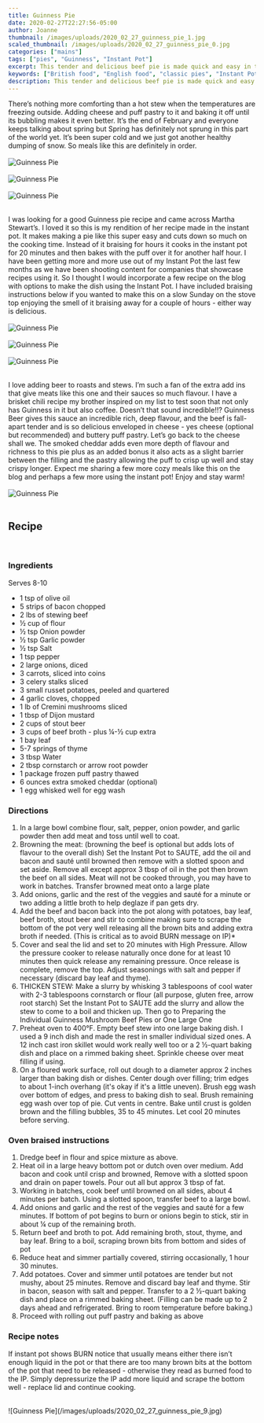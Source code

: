 ```yaml
---
title: Guinness Pie
date: 2020-02-27T22:27:56-05:00
author: Joanne
thumbnail: /images/uploads/2020_02_27_guinness_pie_1.jpg
scaled_thumbnail: /images/uploads/2020_02_27_guinness_pie_0.jpg
categories: ["mains"]
tags: ["pies", "Guinness", "Instant Pot"]
excerpt: This tender and delicious beef pie is made quick and easy in the Instant Pot 
keywords: ["British food", "English food", "classic pies", "Instant Pot Pies"]
description: This tender and delicious beef pie is made quick and easy in the Instant Pot 
---
```


There’s nothing more comforting than a hot stew when the temperatures are freezing outside. Adding cheese and puff pastry to it and baking it off until its bubbling makes it even better. It’s the end of February and everyone keeps talking about spring but Spring has definitely not sprung in this part of the world yet. It’s been super cold and we just got another healthy dumping of snow. So meals like this are definitely in order. 
</br>
</br>
![Guinness Pie](/images/uploads/2020_02_27_guinness_pie_2.jpg)
</br>
</br>
![Guinness Pie](/images/uploads/2020_02_27_guinness_pie_3.jpg)
</br>
</br>
![Guinness Pie](/images/uploads/2020_02_27_guinness_pie_4.jpg)
</br>
</br>

I was looking for a good Guinness pie recipe and came across Martha Stewart’s. I loved it so this is my rendition of her recipe made in the instant pot. It makes making a pie like this super easy and cuts down so much on the cooking time. Instead of it braising for hours it cooks in the instant pot for 20 minutes and then bakes with the puff over it for another half hour. I have been getting more and more use out of my Instant Pot the last few months as we have been shooting content for companies that showcase recipes using it. So I thought I would incorporate a few recipe on the blog with options to make the dish using the Instant Pot. I have included braising instructions below if you wanted to make this on a slow Sunday on the stove top enjoying the smell of it braising away for a couple of hours - either way is delicious. 
</br>
</br>
![Guinness Pie](/images/uploads/2020_02_27_guinness_pie_5.jpg)
</br>
</br>
![Guinness Pie](/images/uploads/2020_02_27_guinness_pie_6.jpg)
</br>
</br>
![Guinness Pie](/images/uploads/2020_02_27_guinness_pie_7.jpg)
</br>
</br>

I love adding beer to roasts and stews. I’m such a fan of the extra add ins that give meats like this one and their sauces so much flavour. I have a brisket chili recipe my brother inspired on my list to test soon that not only has Guinness in it but also coffee. Doesn’t that sound incredible!!? Guinness Beer gives this sauce an incredible rich, deep flavour, and the beef is fall-apart tender and is so delicious enveloped in cheese - yes cheese (optional but recommended) and buttery puff pastry. Let’s go back to the cheese shall we. The smoked cheddar adds even more depth of flavour and richness to this pie plus as an added bonus it also acts as a slight barrier between the filling and the pastry allowing the puff to crisp up well and stay crispy longer. Expect me sharing a few more cozy meals like this on the blog and perhaps a few more using the instant pot! Enjoy and stay warm!
</br>
</br>
![Guinness Pie](/images/uploads/2020_02_27_guinness_pie_8.jpg)
</br>
</br>

## Recipe
</br>

### Ingredients 
Serves 8-10

* <span itemprop="ingredients">1 tsp of olive oil </span>
* <span itemprop="ingredients">5 strips of bacon chopped </span>
* <span itemprop="ingredients">2 lbs of stewing beef </span>
* <span itemprop="ingredients">&frac12; cup of flour </span>
* <span itemprop="ingredients">&frac12; tsp Onion powder</span>
* <span itemprop="ingredients">&frac12; tsp Garlic powder</span>
* <span itemprop="ingredients">&frac12; tsp Salt </span>
* <span itemprop="ingredients">1 tsp pepper </span>
* <span itemprop="ingredients">2 large onions, diced </span>
* <span itemprop="ingredients">3 carrots, sliced into coins </span>
* <span itemprop="ingredients">3 celery stalks sliced </span>
* <span itemprop="ingredients">3 small russet potatoes, peeled and quartered </span>
* <span itemprop="ingredients">4 garlic cloves, chopped </span>
* <span itemprop="ingredients">1 lb of Cremini mushrooms sliced </span>
* <span itemprop="ingredients">1 tbsp of Dijon mustard </span>
* <span itemprop="ingredients">2 cups of stout beer </span>
* <span itemprop="ingredients">3 cups of beef broth - plus &frac14;-&frac12; cup extra </span>
* <span itemprop="ingredients">1 bay leaf </span>
* <span itemprop="ingredients">5-7 springs of thyme </span>
* <span itemprop="ingredients">3 tbsp Water </span>
* <span itemprop="ingredients">2 tbsp cornstarch or arrow root powder</span>
* <span itemprop="ingredients">1 package frozen puff pastry thawed </span>
* <span itemprop="ingredients">6 ounces extra smoked cheddar (optional) </span>
* <span itemprop="ingredients">1 egg whisked well for egg wash </span>

### Directions
<span itemprop="recipeInstructions">

1. In a large bowl combine flour, salt, pepper, onion powder, and garlic powder then add meat and toss until well to coat. 
2. Browning the meat: (browning the beef is optional but adds lots of flavour to the overall dish) Set the Instant Pot to SAUTE, add the oil and bacon and sauté until browned then remove with a slotted spoon and set aside. Remove all except approx 3 tbsp of oil in the pot then brown the beef on all sides. Meat will not be cooked through, you may have to work in batches. Transfer browned meat onto a large plate 
3. Add onions, garlic and the rest of the veggies and sauté for a minute or two  adding a little broth to help deglaze if pan gets dry. 
4. Add the beef and bacon back into the pot along with potatoes, bay leaf, beef broth, stout beer and stir to combine making sure to scrape the bottom of the pot very well releasing all the brown bits and adding extra broth if needed. (This is critical as to avoid BURN message on IP)*
5. Cover and seal the lid and set to 20 minutes with High Pressure. Allow the pressure cooker to release naturally once done for at least 10 minutes then quick release any remaining pressure. Once release is complete, remove the top. Adjust seasonings with salt and pepper if necessary (discard bay leaf and thyme). 
6. THICKEN STEW: Make a slurry by whisking 3 tablespoons of cool water with 2-3 tablespoons cornstarch or flour (all purpose, gluten free, arrow root starch)  Set the Instant Pot to SAUTE add the slurry and allow the stew to come to a boil and thicken up. Then go to Preparing the Individual Guinness Mushroom Beef Pies or One Large One 
7. Preheat oven to 400°F. Empty beef stew into one large baking dish. I used a 9 inch dish and made the rest in smaller individual sized ones. A 12 inch cast iron skillet would work really well too or a 2 &frac12;-quart baking dish and place on a rimmed baking sheet. Sprinkle cheese over meat filling if using. 
8. On a floured work surface, roll out dough to a diameter approx 2 inches larger than baking dish or dishes. Center dough over filling; trim edges to about 1-inch overhang (it's okay if it's a little uneven). Brush egg wash over bottom of edges, and press to baking dish to seal. Brush remaining egg wash over top of pie. Cut vents in centre. Bake until crust is golden brown and the filling bubbles, 35 to 45 minutes. Let cool 20 minutes before serving.
</span>


### Oven braised instructions

1. Dredge beef in flour and spice mixture as above. 
2. Heat oil in a large heavy bottom pot or dutch oven over medium. Add bacon and cook until crisp and browned, Remove with a slotted spoon and drain on paper towels. Pour out all but approx 3 tbsp of fat. 
3. Working in batches, cook beef until browned on all sides, about 4 minutes per batch. Using a slotted spoon, transfer beef to a large bowl. 
4. Add onions and garlic and the rest of the veggies and sauté for a few minutes. If bottom of pot begins to burn or onions begin to stick, stir in about &frac14; cup of the remaining broth.
5. Return beef and broth to pot. Add remaining broth, stout, thyme, and bay leaf. Bring to a boil, scraping brown bits from bottom and sides of pot
6. Reduce heat and simmer partially covered, stirring occasionally, 1 hour 30 minutes.
7. Add potatoes. Cover and simmer until potatoes are tender but not mushy, about 25 minutes. Remove and discard bay leaf and thyme. Stir in bacon, season with salt and pepper. Transfer to a 2 &frac12;-quart baking dish and place on a rimmed baking sheet. (Filling can be made up to 2 days ahead and refrigerated. Bring to room temperature before baking.)
8. Proceed with rolling out puff pastry and baking as above 

### Recipe notes

If instant pot shows BURN notice that usually means either there isn’t enough liquid in the pot or that there are too many brown bits at the bottom of the pot that need to be released - otherwise they read as burned food to the IP. Simply depressurize the IP add more liquid and scrape the bottom well - replace lid and continue cooking.

</br>
![Guinness Pie](/images/uploads/2020_02_27_guinness_pie_9.jpg)